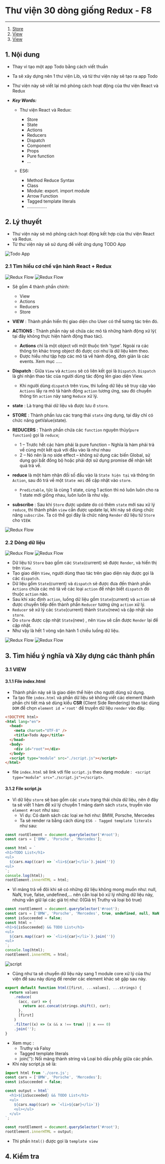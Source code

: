 # Thư viện 30 dòng giống Redux - F8

---
1.  [Store](./store.md)
1.  [View](./view.md)
1.  [View](./view.md)

## 1. Nội dung

- Thay vì tạo một app Todo bằng cách viết thuần
- Ta sẽ xây dựng nên 1 thư viện Lib, và từ thư viện này sẽ tạo ra app Todo
- Thư viện này sẽ viết lại mô phỏng cách hoạt động của thư viện React và Redux
- _**Key Words:**_

  - Thư viện React và Redux:

    - Store
    - State
    - Actions
    - Reducers
    - Dispatch
    - Component
    - Props
    - Pure function
    - ...

  - ES6:
    - Method Reduce Syntax
    - Class
    - Module: export. import module
    - Arrow Function
    - Tagged template literals
    - ................

## 2. Lý thuyết

- Thư viện này sẽ mô phỏng cách hoạt động kết hợp của thư viện React và Redux.
- Từ thư viện này sẽ sử dụng để viết ứng dụng TODO App

![Todo App](./images/todo-app.png 'Todo App')

### 2.1 Tìm hiểu cơ chế vận hành React + Redux

![Redux Flow](./images/redux_flow-01.png 'Redux Flow')
![Redux Flow](./images/redux_flow-00.png 'Redux Flow')

- Sẽ gồm 4 thành phần chính:

  - View
  - Actions
  - Reducers
  - Store

- **VIEW** : Thành phần hiển thị giao diện cho User có thể tương tác trên đó.
- **ACTIONS** : Thành phần này sẽ chứa các mô tả những hành động xử lý( tại đây không thực hiện hành động thao tác).
  - **Actions** chỉ là một object với một thuộc tính 'type'. Ngoài ra các thông tin khác trong object đó được coi như là dữ liệu kèm theo.
  - Được hiểu như tập hợp các mô tả về hành động, đơn giản là các events. Xem mục .....
- **Dispatch** : Giữa `View` và `Actions` sẽ có liên kết gọi là `Dispatch`. `Dispatch` là ghi nhận thao tác của người dùng tác động lên giao diện View.
  - Khi người dùng `dispatch` trên `View`, thì luồng dữ liệu sẽ truy cập vào `Actions` lấy ra mô tả hành động `action` tương ứng, sau đó chuyển thông tin `action` này sang `Reduce` xử lý.
- **state** : Là trạng thái dữ liệu và được lưu ở `store`.
- **STORE** : Thành phần lưu các trạng thái `state` ứng dụng, tại đây chỉ có chức năng getValue(state).
- **REDUCERS** : Thành phần chứa các `function` nguyên thủy(`pure function`) gọi là `reduce`;
  - 1 – Trước hết các hàm phải là pure function – Nghĩa là hàm phải trả về cùng một kết quả với đầu vào là như nhau
  - 2 – Nó nên là no side effect – không sử dụng các biến Global, sử dụng gọi bất đồng bộ hoặc phải đợi sử dụng promise để nhận kết quả trả về.
- **reduce** là một hàm nhận đối số đầu vào là `State hiện tại` và thông tin `Action`, sau đó trả về một `State mới` để cập nhật vào `store`.
  - `Predictable`, tức là cùng 1 state, cùng 1 action thì nó luôn luôn cho ra 1 state mới giống nhau, luôn luôn là như vậy.
- **subscribe** : Sau khi `Store` được update do có thêm `state` mới sau xử lý `reduce`, thì thành phần `view` cần được update lại, khi này sẽ dùng chức năng `subscribe`. Ta có thể gọi đây là chức năng `Render` dữ liệu từ `Store` cho `VIEW`.

![Redux Flow](./images/redux_flow-04.png 'Redux Flow')

### 2.2 Dòng dữ liệu

![Redux Flow](./images/redux_flow-02.png 'Redux Flow')
![Redux Flow](./images/redux_flow-03.png 'Redux Flow')

- Dữ liệu từ `Store` bao gồm các `State`(current) sẽ được `Render`, và hiển thị trên `View`.
- Tạo giao diện `View`, người dùng thao tác trên giao diện này được gọi là các `dispatch`.
- Dữ liệu gồm `State`(current) và `dispatch` sẽ được đưa đến thành phần `Actions` chứa các mô tả về các loại `action` để nhận biết `dispatch` đó thuộc `action` nào.
- Sau khi xác định `action`, luồng dữ liệu gồm `State`(current) và `action` sẽ được chuyển tiếp đến thành phần `Reducer` tương ứng `action` xử lý.
- `Reducer` sẽ xử lý các `State`(current) thành `State`(new) và cập nhật vào `store`.
- Do `store` được cập nhật `State`(new) , nên `View` sẽ cần được `Render` lại để cập nhật.
- Như vậy là hết 1 vòng vận hành 1 chiều luồng dữ liệu.

![Redux Flow](./images/redux-workflow1.gif 'Redux Flow')
![Redux Flow](./images/redux-workflow2.gif 'Redux Flow')

## 3. Tìm hiểu ý nghĩa và Xây dựng các thành phần

### 3.1 VIEW

#### 3.1.1 File index.html

- Thành phần này sẽ là giao diện thể hiện cho người dùng sử dụng.
- Ta tạo file `index.html` và phần dữ liệu sẽ không viết các element thành phần chi tiết mà sẽ dùng kiểu **CSR** (Client Side Rendering) thao tác dùng `DOM` để chọn `element id ='root'` để truyền dữ liệu `render` vào đây.

```html
<!DOCTYPE html>
<html lang="en">
  <head>
    <meta charset="UTF-8" />
    <title>Todo App</title>
  </head>
  <body>
    <div id="root"></div>
  </body>
  <script type="module" src="./script.js"></script>
</html>
```

- file `index.html` sẽ link với file `script.js` theo dạng module : ` <script type="module" src="./script.js"></script>`.

#### 3.1.2 File script.js

- Vì dữ liệu `store` sẽ bao gồm các `state` trạng thái chứa dữ liệu, nên ở đây ta sẽ viết 1 hàm để xử lý chuyển 1 mảng danh sách `state`, truyền vào `element #root` như sau:
  - Ví dụ: Có danh sách các loại xe hơi như: BMW, Porsche, Mercedes
  - Ta sẽ render ra bằng cách dùng `ES6 - Tagged template literals` như sau:

```js
const rootElement = document.querySelector('#root');
const cars = ['BMW', 'Porsche', 'Mercedes'];

const html = `
<h1>TODO List</h1>
<ul>
  ${cars.map((car) => `<li>${car}</li>`).join('')}
<ul>
`;
console.log(html);
rootElement.innerHTML = html;
```

- Vì mảng trả về đôi khi sẽ có những dữ liệu không mong muốn như: null, NaN, true, false, undefined,... nên cần loại bỏ xử lý những dữ liệu này, nhưng vẫn giữ lại các giá trị như: 0(Giá trị Truthy và loại bỏ true)

```js
const rootElement = document.querySelector('#root');
const cars = ['BMW', 'Porsche', 'Mercedes', true, undefined, null, NaN, false];
const isSucceeded = false;
const html = `
<h1>${isSucceeded} && TODO List</h1>
<ul>
  ${cars.map((car) => `<li>${car}</li>`).join('')}
<ul>
`;
console.log(html);
rootElement.innerHTML = html;
```

![script](./images/001.png 'script')

- Cũng như ta sẽ chuyển dữ liệu này sang 1 module core xử lý của thư viện để sau này dùng để render các element khác sẽ gặp sau này.

```js
export default function html([first, ...values], ...strings) {
  return values
    .reduce(
      (acc, cur) => {
        return acc.concat(strings.shift(), cur);
      },
      [first]
    )
    .filter((x) => (x && x !== true) || x === 0)
    .join('');
}
```

- Xem mục :
  - Truthy và Falsy
  - Tagged template literals
  - join(''): Nối mảng thành string và Loại bỏ dấu phẩy giữa các phần.
- Khi này script.js sẽ là:

```js
import html from './core.js';
const cars = ['BMW', 'Porsche', 'Mercedes'];
const isSucceeded = false;

const output = html`
  <h1>${isSucceeded} && TODO List</h1>
  <ul>
    ${cars.map((car) => `<li>${car}</li>`)}
    <ul></ul>
  </ul>
`;

const rootElement = document.querySelector('#root');
rootElement.innerHTML = output;
```

- Thì phần `html()` được gọi là `template view `

## 4. Kiểm tra
